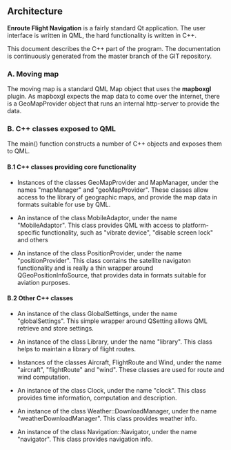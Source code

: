 ## Architecture

**Enroute Flight Navigation** is a fairly standard Qt application. The user interface is written in QML, the hard functionality is written in C++.

This document describes the C++ part of the program.  The documentation is continuously generated from the master branch of the GIT repository.

### A. Moving map

The moving map is a standard QML Map object that uses the **mapboxgl** plugin. As mapboxgl expects the map data to come over the internet, there is a GeoMapProvider object that runs an internal http-server to provide the data.

### B. C++ classes exposed to QML

The main() function constructs a number of C++ objects and exposes them to QML.

#### B.1 C++ classes providing core functionality

- Instances of the classes GeoMapProvider and MapManager, under the names "mapManager" and "geoMapProvider". These classes allow access to the library of geographic maps, and provide the map data in formats suitable for use by QML.

- An instance of the class MobileAdaptor, under the name "MobileAdaptor". This class provides QML with access to platform-specific functionality, such as "vibrate device", "disable screen lock" and others

- An instance of the class PositionProvider, under the name "positionProvider". This class contains the satellite navigaton functionality and is really a thin wrapper around QGeoPositionInfoSource, that provides data in formats suitable for aviation purposes.

#### B.2 Other C++ classes

- An instance of the class GlobalSettings, under the name "globalSettings". This simple wrapper around QSetting allows QML retrieve and store settings.

- An instance of the class Library, under the name "library". This class helps to maintain a library of flight routes.

- Instances of the classes Aircraft, FlightRoute and Wind, under the name "aircraft", "flightRoute" and "wind". These classes are used for route and wind computation.

- An instance of the class Clock, under the name "clock".  This class provides time information, computation and description.

- An instance of the class Weather::DownloadManager, under the name "weatherDownloadManager".  This class provides weather info.

- An instance of the class Navigation::Navigator, under the name "navigator".  This class provides navigation info.





